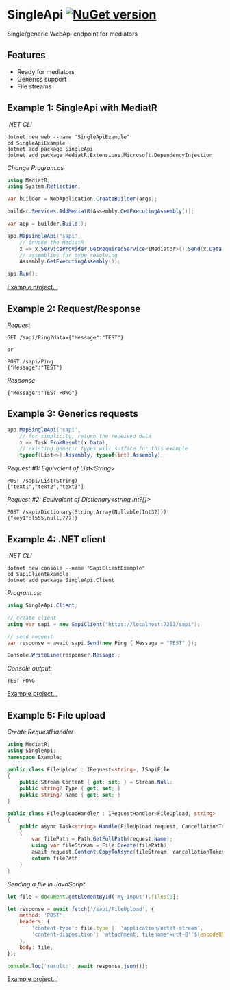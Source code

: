 # SingleApi [![NuGet version](https://badge.fury.io/nu/SingleApi.svg)](http://badge.fury.io/nu/SingleApi)
Single/generic WebApi endpoint for mediators


## Features
* Ready for mediators
* Generics support
* File streams


## Example 1: SingleApi with MediatR
*.NET CLI*
```
dotnet new web --name "SingleApiExample"
cd SingleApiExample
dotnet add package SingleApi
dotnet add package MediatR.Extensions.Microsoft.DependencyInjection
```

*Change Program.cs*
```C#
using MediatR;
using System.Reflection;

var builder = WebApplication.CreateBuilder(args);

builder.Services.AddMediatR(Assembly.GetExecutingAssembly());

var app = builder.Build();

app.MapSingleApi("sapi", 
    // invoke the MediatR
    x => x.ServiceProvider.GetRequiredService<IMediator>().Send(x.Data, x.CancellationToken),
    // assemblies for type resolving
    Assembly.GetExecutingAssembly()); 

app.Run();
```

[Example project...](https://github.com/mustaddon/SingleApi/tree/main/Examples/Example.MediatR)


## Example 2: Request/Response

*Request*
```
GET /sapi/Ping?data={"Message":"TEST"}

or

POST /sapi/Ping
{"Message":"TEST"}
```

*Response*
```
{"Message":"TEST PONG"}
```


## Example 3: Generics requests
```C#
app.MapSingleApi("sapi", 
    // for simplicity, return the received data
    x => Task.FromResult(x.Data), 
    // existing generic types will suffice for this example
    typeof(List<>).Assembly, typeof(int).Assembly); 
```

*Request #1: Equivalent of List\<String>*
```
POST /sapi/List(String)
["text1","text2","text3"]
```

*Request #2: Equivalent of Dictionary<string,int?[]>*
```
POST /sapi/Dictionary(String,Array(Nullable(Int32)))
{"key1":[555,null,777]}
```


## Example 4: .NET client
*.NET CLI*
```
dotnet new console --name "SapiClientExample"
cd SapiClientExample
dotnet add package SingleApi.Client
```

*Program.cs:*
```C#
using SingleApi.Client;

// create client
using var sapi = new SapiClient("https://localhost:7263/sapi");

// send request
var response = await sapi.Send(new Ping { Message = "TEST" });

Console.WriteLine(response?.Message);
```

*Console output:*
```
TEST PONG
```

[Example project...](https://github.com/mustaddon/SingleApi/tree/main/Examples/Example.Client)


## Example 5: File upload
*Create RequestHandler*
```C#
using MediatR;
using SingleApi;
namespace Example;

public class FileUpload : IRequest<string>, ISapiFile
{
    public Stream Content { get; set; } = Stream.Null;
    public string? Type { get; set; }
    public string? Name { get; set; }
}

public class FileUploadHandler : IRequestHandler<FileUpload, string>
{
    public async Task<string> Handle(FileUpload request, CancellationToken cancellationToken)
    {
        var filePath = Path.GetFullPath(request.Name);
        using var fileStream = File.Create(filePath);
        await request.Content.CopyToAsync(fileStream, cancellationToken);
        return filePath;
    }
}
```

*Sending a file in JavaScript*
```js
let file = document.getElementById('my-input').files[0];

let response = await fetch('/sapi/FileUpload', {
    method: 'POST',
    headers: {
        'content-type': file.type || 'application/octet-stream',
        'content-disposition': `attachment; filename*=utf-8''${encodeURIComponent(file.name)}`,
    },
    body: file,
});

console.log('result:', await response.json());
```

[Example project...](https://github.com/mustaddon/SingleApi/tree/main/Examples/Example.MediatR)
